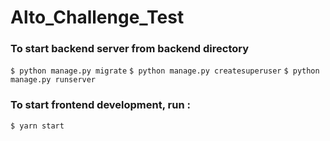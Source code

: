 # Alto_Challenge_Test

### To start backend server from backend directory

``` $ python manage.py migrate ```
``` $ python manage.py createsuperuser ```
``` $ python manage.py runserver ```

### To start frontend development, run :

```$ yarn start ``` 


